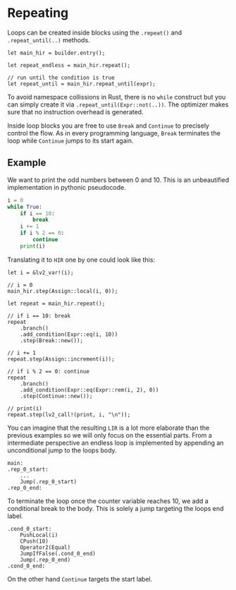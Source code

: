 # Repeating

Loops can be created inside blocks using the `.repeat()` and `.repeat_until(..)` methods.

``` rust,no_run
let main_hir = builder.entry();

let repeat_endless = main_hir.repeat();

// run until the condition is true
let repeat_until = main_hir.repeat_until(expr);
```

To avoid namespace collissions in Rust, there is no `while` construct but you can simply create it via `.repeat_until(Expr::not(..))`. The optimizer makes sure that no instruction overhead is generated.

Inside loop blocks you are free to use `Break` and `Continue` to precisely control the flow. As in every programming language, `Break` terminates the loop while `Continue` jumps to its start again. 

## Example

We want to print the odd numbers between 0 and 10. This is an unbeautified implementation in pythonic pseudocode.

``` python
i = 0
while True:
    if i == 10:
        break
    i += 1
    if i % 2 == 0:
        continue
    print(i)
```

Translating it to `HIR` one by one could look like this:

``` rust,no_run
let i = &lv2_var!(i);

// i = 0
main_hir.step(Assign::local(i, 0));

let repeat = main_hir.repeat();

// if i == 10: break
repeat
    .branch()
    .add_condition(Expr::eq(i, 10))
    .step(Break::new());

// i += 1
repeat.step(Assign::increment(i));

// if i % 2 == 0: continue
repeat
    .branch()
    .add_condition(Expr::eq(Expr::rem(i, 2), 0))
    .step(Continue::new());

// print(i)
repeat.step(lv2_call!(print, i, "\n"));
```

You can imagine that the resulting `LIR` is a lot more elaborate than the previous examples so we will only focus on the essential parts. From a intermediate perspective an endless loop is implemented by appending an unconditional jump to the loops body.

``` lir
main:
.rep_0_start:
    ...
	Jump(.rep_0_start)
.rep_0_end:
```

To terminate the loop once the counter variable reaches 10, we add a conditional break to the body. This is solely a jump targeting the loops end label.

``` lir
.cond_0_start:
	PushLocal(i)
	CPush(10)
	Operator2(Equal)
	JumpIfFalse(.cond_0_end)
	Jump(.rep_0_end)
.cond_0_end:
```

On the other hand `Continue` targets the start label.

